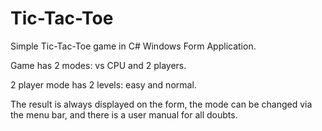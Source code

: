 # Tic-Tac-Toe
Simple Tic-Tac-Toe game in C# Windows Form Application.

Game has 2 modes: vs CPU and 2 players. 

2 player mode has 2 levels: easy and normal.

The result is always displayed on the form, the mode can be changed via the menu bar, and there is a user manual for all doubts.
